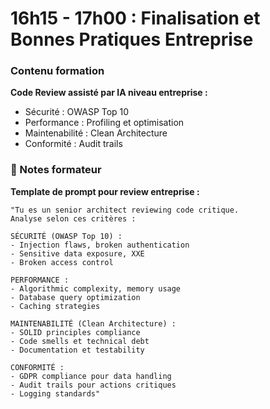 # 16h15 - 17h00 : Finalisation et Bonnes Pratiques Entreprise

### Contenu formation

**Code Review assisté par IA niveau entreprise :**
- Sécurité : OWASP Top 10
- Performance : Profiling et optimisation
- Maintenabilité : Clean Architecture
- Conformité : Audit trails

### 📝 Notes formateur

**Template de prompt pour review entreprise :**
```
"Tu es un senior architect reviewing code critique.
Analyse selon ces critères :

SÉCURITÉ (OWASP Top 10) :
- Injection flaws, broken authentication
- Sensitive data exposure, XXE
- Broken access control

PERFORMANCE :
- Algorithmic complexity, memory usage
- Database query optimization
- Caching strategies

MAINTENABILITÉ (Clean Architecture) :
- SOLID principles compliance
- Code smells et technical debt
- Documentation et testability

CONFORMITÉ :
- GDPR compliance pour data handling
- Audit trails pour actions critiques
- Logging standards"
```
